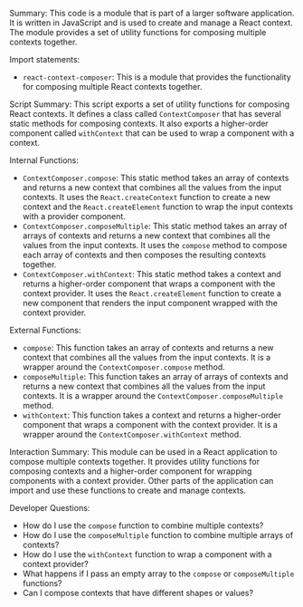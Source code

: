 Summary:
This code is a module that is part of a larger software application. It is written in JavaScript and is used to create and manage a React context. The module provides a set of utility functions for composing multiple contexts together.

Import statements:
- `react-context-composer`: This is a module that provides the functionality for composing multiple React contexts together.

Script Summary:
This script exports a set of utility functions for composing React contexts. It defines a class called `ContextComposer` that has several static methods for composing contexts. It also exports a higher-order component called `withContext` that can be used to wrap a component with a context.

Internal Functions:
- `ContextComposer.compose`: This static method takes an array of contexts and returns a new context that combines all the values from the input contexts. It uses the `React.createContext` function to create a new context and the `React.createElement` function to wrap the input contexts with a provider component.
- `ContextComposer.composeMultiple`: This static method takes an array of arrays of contexts and returns a new context that combines all the values from the input contexts. It uses the `compose` method to compose each array of contexts and then composes the resulting contexts together.
- `ContextComposer.withContext`: This static method takes a context and returns a higher-order component that wraps a component with the context provider. It uses the `React.createElement` function to create a new component that renders the input component wrapped with the context provider.

External Functions:
- `compose`: This function takes an array of contexts and returns a new context that combines all the values from the input contexts. It is a wrapper around the `ContextComposer.compose` method.
- `composeMultiple`: This function takes an array of arrays of contexts and returns a new context that combines all the values from the input contexts. It is a wrapper around the `ContextComposer.composeMultiple` method.
- `withContext`: This function takes a context and returns a higher-order component that wraps a component with the context provider. It is a wrapper around the `ContextComposer.withContext` method.

Interaction Summary:
This module can be used in a React application to compose multiple contexts together. It provides utility functions for composing contexts and a higher-order component for wrapping components with a context provider. Other parts of the application can import and use these functions to create and manage contexts.

Developer Questions:
- How do I use the `compose` function to combine multiple contexts?
- How do I use the `composeMultiple` function to combine multiple arrays of contexts?
- How do I use the `withContext` function to wrap a component with a context provider?
- What happens if I pass an empty array to the `compose` or `composeMultiple` functions?
- Can I compose contexts that have different shapes or values?